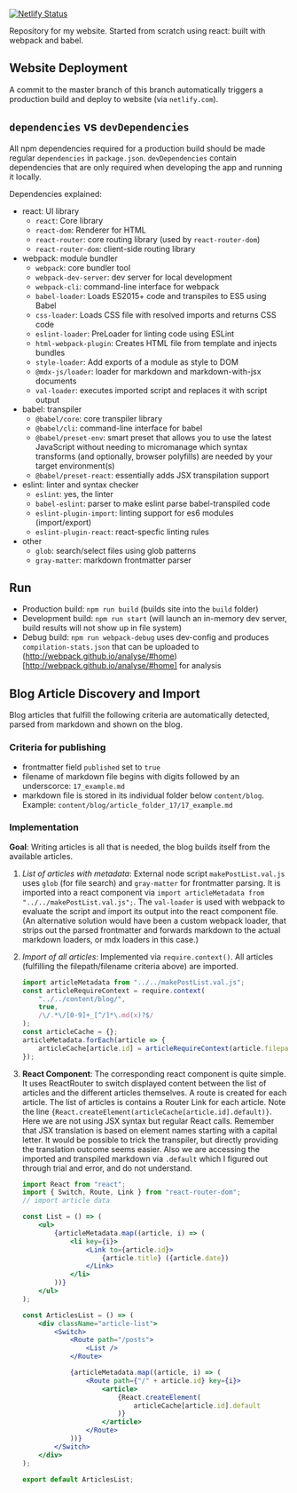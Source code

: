 [![Netlify Status](https://api.netlify.com/api/v1/badges/5a134591-3f58-46de-8794-c2304c3ad4b6/deploy-status)](https://app.netlify.com/sites/keen-goldwasser-a7f6c5/deploys)

Repository for my website.
Started from scratch using react: built with webpack and babel.

## Website Deployment

A commit to the master branch of this branch automatically triggers a production build and deploy to website (via `netlify.com`).

## `dependencies` vs `devDependencies`

All npm dependencies required for a production build should be made regular `dependencies` in `package.json`. `devDependencies` contain dependencies that are only required when developing the app and running it locally.

Dependencies explained:

-   react: UI library
    -   `react`: Core library
    -   `react-dom`: Renderer for HTML
    -   `react-router`: core routing library (used by `react-router-dom`)
    -   `react-router-dom`: client-side routing library
-   webpack: module bundler
    -   `webpack`: core bundler tool
    -   `webpack-dev-server`: dev server for local development
    -   `webpack-cli`: command-line interface for webpack
    -   `babel-loader`: Loads ES2015+ code and transpiles to ES5 using Babel
    -   `css-loader`: Loads CSS file with resolved imports and returns CSS code
    -   `eslint-loader`: PreLoader for linting code using ESLint
    -   `html-webpack-plugin`: Creates HTML file from template and injects bundles
    -   `style-loader`: Add exports of a module as style to DOM
    -   `@mdx-js/loader`: loader for markdown and markdown-with-jsx documents
    -   `val-loader`: executes imported script and replaces it with script output
-   babel: transpiler
    -   `@babel/core`: core transpiler library
    -   `@babel/cli`: command-line interface for babel
    -   `@babel/preset-env`: smart preset that allows you to use the latest JavaScript without needing to micromanage which syntax transforms (and optionally, browser polyfills) are needed by your target environment(s)
    -   `@babel/preset-react`: essentially adds JSX transpilation support
-   eslint: linter and syntax checker
    -   `eslint`: yes, the linter
    -   `babel-eslint`: parser to make eslint parse babel-transpiled code
    -   `eslint-plugin-import`: linting support for es6 modules (import/export)
    -   `eslint-plugin-react`: react-specfic linting rules
-   other
    -   `glob`: search/select files using glob patterns
    -   `gray-matter`: markdown frontmatter parser

## Run

-   Production build: `npm run build` (builds site into the `build` folder)
-   Development build: `npm run start` (will launch an in-memory dev server, build results will not show up in file system)
-   Debug build: `npm run webpack-debug` uses dev-config and produces `compilation-stats.json` that can be uploaded to (http://webpack.github.io/analyse/#home)[http://webpack.github.io/analyse/#home] for analysis

## Blog Article Discovery and Import

Blog articles that fulfill the following criteria are automatically detected, parsed from markdown and shown on the blog.

### Criteria for publishing

-   frontmatter field `published` set to `true`
-   filename of markdown file begins with digits followed by an underscorce: `17_example.md`
-   markdown file is stored in its individual folder below `content/blog`. Example: `content/blog/article_folder_17/17_example.md`

### Implementation

**Goal**: Writing articles is all that is needed, the blog builds itself from the available articles.

1. _List of articles with metadata_: External node script `makePostList.val.js` uses `glob` (for file search) and `gray-matter` for frontmatter parsing. It is imported into a react component via
   `import articleMetadata from "../../makePostList.val.js";`. The `val-loader` is used with webpack to evaluate the script and import its output into the react component file. (An alternative solution would have been a custom webpack loader, that strips out the parsed frontmatter and forwards markdown to the actual markdown loaders, or mdx loaders in this case.)
1. _Import of all articles_: Implemented via `require.context()`. All articles (fulfilling the filepath/filename criteria above) are imported.
    ```jsx
    import articleMetadata from "../../makePostList.val.js";
    const articleRequireContext = require.context(
        "../../content/blog/",
        true,
        /\/.*\/[0-9]+_[^/]*\.md(x)?$/
    );
    const articleCache = {};
    articleMetadata.forEach(article => {
        articleCache[article.id] = articleRequireContext(article.filepath);
    });
    ```
1. **React Component**: The corresponding react component is quite simple. It uses ReactRouter to switch displayed content between the list of articles and the different articles themselves. A route is created for each article. The list of articles is contains a Router Link for each article. Note the line `{React.createElement(articleCache[article.id].default)}`. Here we are not using JSX syntax but regular React calls. Remember that JSX translation is based on element names starting with a capital letter. It would be possible to trick the transpiler, but directly providing the translation outcome seems easier. Also we are accessing the imported and transpiled markdown via `.default` which I figured out through trial and error, and do not understand.

    ```jsx
    import React from "react";
    import { Switch, Route, Link } from "react-router-dom";
    // import article data

    const List = () => (
        <ul>
            {articleMetadata.map((article, i) => (
                <li key={i}>
                    <Link to={article.id}>
                        {article.title} ({article.date})
                    </Link>
                </li>
            ))}
        </ul>
    );

    const ArticlesList = () => (
        <div className="article-list">
            <Switch>
                <Route path="/posts">
                    <List />
                </Route>

                {articleMetadata.map((article, i) => (
                    <Route path={"/" + article.id} key={i}>
                        <article>
                            {React.createElement(
                                articleCache[article.id].default
                            )}
                        </article>
                    </Route>
                ))}
            </Switch>
        </div>
    );

    export default ArticlesList;
    ```
